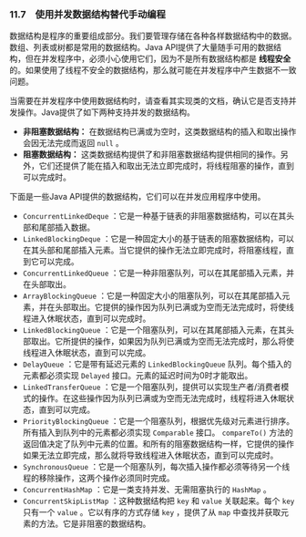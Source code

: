 ### 11.7　使用并发数据结构替代手动编程

数据结构是程序的重要组成部分。我们要管理存储在各种各样数据结构中的数据。数组、列表或树都是常用的数据结构。Java API提供了大量随手可用的数据结构，但在并发程序中，必须小心使用它们，因为不是所有数据结构都是 **线程安全** 的。如果使用了线程不安全的数据结构，那么就可能在并发程序中产生数据不一致问题。

当需要在并发程序中使用数据结构时，请查看其实现类的文档，确认它是否支持并发操作。Java提供了如下两种支持并发的数据结构。

+ **非阻塞数据结构：** 在数据结构已满或为空时，这类数据结构的插入和取出操作会因无法完成而返回 `null` 。
+ **阻塞数据结构：** 这类数据结构提供了和非阻塞数据结构提供相同的操作。另外，它们还提供了能在插入和取出无法立即完成时，将线程阻塞的操作，直到可以完成时。

下面是一些Java API提供的数据结构，它们可以在并发应用程序中使用。

+ `ConcurrentLinkedDeque` ：它是一种基于链表的非阻塞数据结构，可以在其头部和尾部插入数据。
+ `LinkedBlockingDeque` ：它是一种固定大小的基于链表的阻塞数据结构，可以在其头部和尾部插入元素。当它提供的操作无法立即完成时，将阻塞线程，直到它可以完成。
+ `ConcurrentLinkedQueue` ：它是一种非阻塞队列，可以在其尾部插入元素，并在头部取出。
+ `ArrayBlockingQueue` ：它是一种固定大小的阻塞队列，可以在其尾部插入元素，并在头部取出。它提供的操作因为队列已满或为空而无法完成时，将使线程进入休眠状态，直到可以完成时。
+ `LinkedBlockingQueue` ：它是一个阻塞队列，可以在其尾部插入元素，在其头部取出。它所提供的操作，如果因为队列已满或为空而无法完成时，那么将使线程进入休眠状态，直到可以完成。
+ `DelayQueue` ：它是带有延迟元素的 `LinkedBlockingQueue` 队列。每个插入的元素都必须实现 `Delayed` 接口。元素的延迟时间为0时才能取出。
+ `LinkedTransferQueue` ：它是一个阻塞队列，提供可以实现生产者/消费者模式的操作。在这些操作因为队列已满或为空而无法完成时，线程将进入休眠状态，直到可以完成。
+ `PriorityBlockingQueue` ：它是一个阻塞队列，根据优先级对元素进行排序。所有插入到队列中的元素都必须实现 `Comparable` 接口。 `compareTo()` 方法的返回值决定了队列中元素的位置。和所有的阻塞数据结构一样，它提供的操作如果无法立即完成，那么就将导致线程进入休眠状态，直到可以完成时。
+ `SynchronousQueue` ：它是一个阻塞队列，每次插入操作都必须等待另一个线程的移除操作，这两个操作必须同时完成。
+ `ConcurrentHashMap` ：它是一类支持并发、无需阻塞执行的 `HashMap` 。
+ `ConcurrentSkipListMap` ：这种数据结构把 `key` 和 `value` 关联起来。每个 `key` 只有一个 `value` 。它以有序的方式存储 `key` ，提供了从 `map` 中查找并获取元素的方法。它是非阻塞的数据结构。

